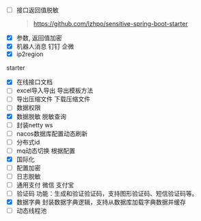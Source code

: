 - [ ] 接口返回值脱敏
  > https://github.com/lzhpo/sensitive-spring-boot-starter
- [x] 参数, 返回值加密
- [x] 机器人消息 钉钉 企微
- [x] ip2region

starter

- [x] 在线接口文档
- [ ] excel导入导出 导出模板方法
- [ ] 导出压缩文件 下载压缩文件
- [ ] 数据权限
- [x] 数据脱敏 脱敏查询
- [ ] 封装netty ws
- [ ] nacos数据库配置动态刷新
- [ ] 分布式id
- [ ] mq动态切换 根据配置
- [x] 国际化
- [ ] 配置加密
- [ ] 日志脱敏
- [ ] 通用支付 微信 支付宝
- [ ] 验证码 功能：生成和验证验证码，支持图形验证码、短信验证码等。
- [x] 数据字典 封装数据字典逻辑，支持从数据库加载字典数据并缓存
- [ ] 动态线程池